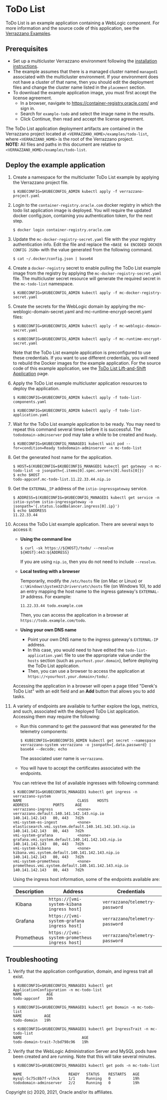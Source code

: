 # ToDo List

ToDo List is an example application containing a WebLogic component.
For more information and the source code of this application, see the [Verrazzano Examples](https://github.com/verrazzano/examples).

## Prerequisites

* Set up a multicluster Verrazzano environment following the [installation instructions](https://verrazzano.io/docs/setup/multicluster/multicluster/).
* The example assumes that there is a managed cluster named `managed1` associated with the multicluster environment.
If your environment does not have a cluster of that name, then you should edit the deployment files and change the cluster name
listed in the `placement` section.
* To download the example application image, you must first accept the license agreement.
  * In a browser, navigate to https://container-registry.oracle.com/ and sign in.
  * Search for `example-todo` and select the image name in the results.
  * Click Continue, then read and accept the license agreement.

The ToDo List application deployment artifacts are contained in the Verrazzano project located at
`<VERRAZZANO_HOME>/examples/todo-list`, where `<VERRAZZANO_HOME>` is the root of the Verrazzano project.\
**NOTE:** All files and paths in this document are relative to
`<VERRAZZANO_HOME>/examples/todo-list`.

## Deploy the example application

1. Create a namespace for the multicluster ToDo List example by applying the Verrazzano project file.
   ```
   $ KUBECONFIG=$KUBECONFIG_ADMIN kubectl apply -f verrazzano-project.yaml
   ```

1. Login to the `container-registry.oracle.com` docker registry in which the todo list application image is deployed.  You
will require the updated docker config.json, containing you authentication token, for the next step.
   ```
   $ docker login container-registry.oracle.com 
   ```
1. Update the `mc-docker-registry-secret.yaml` file with the your registry authentication info.  Edit the file and replace the 
`<BASE 64 ENCODED DOCKER CONFIG JSON>` with the value generated from the following command.
   ```
   $ cat ~/.docker/config.json | base64
   ```
1. Create a `docker-registry` secret to enable pulling the ToDo List example image from the registry by applying the
`mc-docker-registry-secret.yaml` file.  The multicluster secret resource will generate the required secret in the `mc-todo-list` 
namespace.
   ```
   $ KUBECONFIG=$KUBECONFIG_ADMIN kubectl apply -f mc-docker-registry-secret.yaml
   ```
1. Create the secrets for the WebLogic domain by applying the mc-weblogic-domain-secret.yaml and mc-runtime-encrypt-secret.yaml files:
   ```
   $ KUBECONFIG=$KUBECONFIG_ADMIN kubectl apply -f mc-weblogic-domain-secret.yaml

   $ KUBECONFIG=$KUBECONFIG_ADMIN kubectl apply -f mc-runtime-encrypt-secret.yaml
   ```

   Note that the ToDo List example application is preconfigured to use these credentials.
   If you want to use different credentials, you will need to rebuild the Docker images for the example application.
   For the source code of this example application, see the
   [ToDo List Lift-and-Shift Application](https://github.com/verrazzano/examples/tree/master/todo-list) page.  

1. Apply the ToDo List example multicluster application resources to deploy the application.
   ```
   $ KUBECONFIG=$KUBECONFIG_ADMIN kubectl apply -f todo-list-components.yaml

   $ KUBECONFIG=$KUBECONFIG_ADMIN kubectl apply -f todo-list-application.yaml
   ```

1. Wait for the ToDo List example application to be ready.
   You may need to repeat this command several times before it is successful.
   The `tododomain-adminserver` pod may take a while to be created and `Ready`.
   ```
   $ KUBECONFIG=$KUBECONFIG_MANAGED1 kubectl wait pod --for=condition=Ready tododomain-adminserver -n mc-todo-list
   ```
1. Get the generated host name for the application.
   ```
   $ HOST=$(KUBECONFIG=$KUBECONFIG_MANAGED1 kubectl get gateway -n mc-todo-list -o jsonpath={.items[0].spec.servers[0].hosts[0]})
   $ echo $HOST
   todo-appconf.mc-todo-list.11.22.33.44.nip.io
   ```

1. Get the `EXTERNAL_IP` address of the `istio-ingressgateway` service.
   ```
   $ ADDRESS=$(KUBECONFIG=$KUBECONFIG_MANAGED1 kubectl get service -n istio-system istio-ingressgateway -o jsonpath='{.status.loadBalancer.ingress[0].ip}')
   $ echo $ADDRESS
   11.22.33.44
   ```   

1. Access the ToDo List example application. There are several ways to access it:

   * **Using the command line**
     ```
     $ curl -sk https://${HOST}/todo/ --resolve ${HOST}:443:${ADDRESS}
     ```
     If you are using `nip.io`, then you do not need to include `--resolve`.
   * **Local testing with a browser**

     Temporarily, modify the `/etc/hosts` file (on Mac or Linux)
     or `c:\Windows\System32\Drivers\etc\hosts` file (on Windows 10),
     to add an entry mapping the host name to the ingress gateway's `EXTERNAL-IP` address.
     For example:
     ```
     11.22.33.44 todo.example.com
     ```
     Then, you can access the application in a browser at `https://todo.example.com/todo`.
   * **Using your own DNS name**
     * Point your own DNS name to the ingress gateway's `EXTERNAL-IP` address.
     * In this case, you would need to have edited the `todo-list-application.yaml` file
       to use the appropriate value under the `hosts` section (such as `yourhost.your.domain`),
       before deploying the ToDo List application.
     * Then, you can use a browser to access the application at `https://<yourhost.your.domain>/todo/`.

   Accessing the application in a browser will open a page titled "Derek's ToDo List"
   with an edit field and an **Add** button that allows you to add tasks.

1. A variety of endpoints are available to further explore the logs, metrics, and such, associated with
   the deployed ToDo List application.
   Accessing them may require the following:
   
   * Run this command to get the password that was generated for the telemetry components:
     ```
     $ KUBECONFIG=$KUBECONFIG_ADMIN kubectl get secret --namespace verrazzano-system verrazzano -o jsonpath={.data.password} | base64 --decode; echo
     ```
     The associated user name is `verrazzano`.

   * You will have to accept the certificates associated with the endpoints.

   You can retrieve the list of available ingresses with following command:

   ```
   $ KUBECONFIG=$KUBECONFIG_MANAGED1 kubectl get ingress -n verrazzano-system
   NAME                         CLASS    HOSTS                                                     ADDRESS           PORTS     AGE
   verrazzano-ingress           <none>   verrazzano.default.140.141.142.143.nip.io                 140.141.142.143   80, 443   7d2h
   vmi-system-es-ingest         <none>   elasticsearch.vmi.system.default.140.141.142.143.nip.io   140.141.142.143   80, 443   7d2h
   vmi-system-grafana           <none>   grafana.vmi.system.default.140.141.142.143.nip.io         140.141.142.143   80, 443   7d2h
   vmi-system-kibana            <none>   kibana.vmi.system.default.140.141.142.143.nip.io          140.141.142.143   80, 443   7d2h
   vmi-system-prometheus        <none>   prometheus.vmi.system.default.140.141.142.143.nip.io      140.141.142.143   80, 443   7d2h
   ```

   Using the ingress host information, some of the endpoints available are:

   | Description | Address | Credentials |
   | ----------- | ------- | ----------- |
   | Kibana      | `https://[vmi-system-kibana ingress host]`     | `verrazzano`/`telemetry-password` |
   | Grafana     | `https://[vmi-system-grafana ingress host]`    | `verrazzano`/`telemetry-password` |
   | Prometheus  | `https://[vmi-system-prometheus ingress host]` | `verrazzano`/`telemetry-password` |

## Troubleshooting

1. Verify that the application configuration, domain, and ingress trait all exist.
   ```
   $ KUBECONFIG=$KUBECONFIG_MANAGED1 kubectl get ApplicationConfiguration -n mc-todo-list
   NAME           AGE
   todo-appconf   19h

   $ KUBECONFIG=$KUBECONFIG_MANAGED1 kubectl get Domain -n mc-todo-list
   NAME          AGE
   todo-domain   19h

   $ KUBECONFIG=$KUBECONFIG_MANAGED1 kubectl get IngressTrait -n mc-todo-list
   NAME                           AGE
   todo-domain-trait-7cbd798c96   19h
   ```

1. Verify that the WebLogic Administration Server and MySQL pods have been created and are running.
   Note that this will take several minutes.
   ```
   $ KUBECONFIG=$KUBECONFIG_MANAGED1 kubectl get pods -n mc-todo-list

   NAME                     READY   STATUS    RESTARTS   AGE
   mysql-5c75c8b7f-vlhck    1/1     Running   0          19h
   tododomain-adminserver   2/2     Running   0          19h
   ```

Copyright (c) 2020, 2021, Oracle and/or its affiliates.
